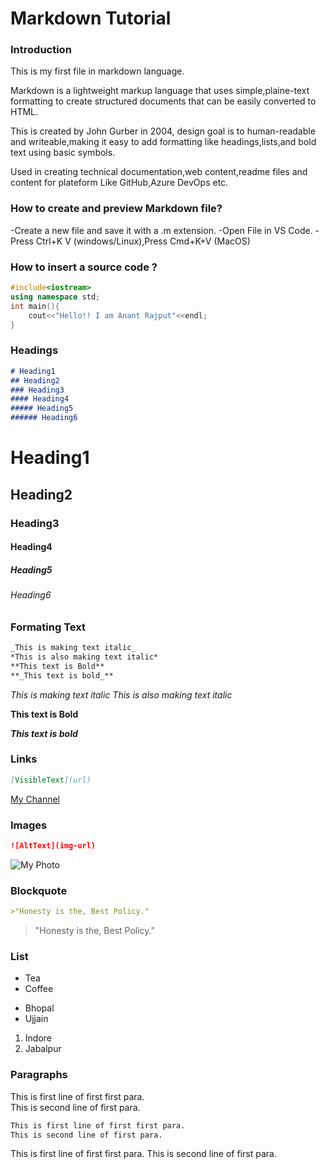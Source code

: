 # Markdown Tutorial


### Introduction

This is my first file in  markdown language.

Markdown is a lightweight markup language that uses simple,plaine-text formatting to create structured documents that can be easily converted to HTML.

This is created by John Gurber in 2004, design goal is to human-readable and writeable,making it easy to add formatting like headings,lists,and bold text using basic symbols.

Used in creating technical documentation,web content,readme files and content for plateform Like GitHub,Azure DevOps etc.


### How to create and preview Markdown file?

-Create a new file and save it with a .m extension.
-Open File in VS Code.
-Press Ctrl+K V (windows/Linux),Press Cmd+K+V (MacOS)

### How to insert a source code ?

```C++
#include<iostream>
using namespace std;
int main(){
    cout<<"Hello!! I am Anant Rajput"<<endl;
}
```

### Headings
```markdown
# Heading1
## Heading2
### Heading3
#### Heading4
##### Heading5
###### Heading6
```
# Heading1
## Heading2
### Heading3
#### Heading4
##### Heading5
###### Heading6


### Formating Text
```markdown
_This is making text italic_
*This is also making text italic*
**This text is Bold**
**_This text is bold_**
```
_This is making text italic_
*This is also making text italic*

**This text is Bold**

**_This text is bold_**

### Links
```markdown
[VisibleText](url)
```
[My Channel](http://youtube.com/)

### Images
```markdown
![AltText](img-url)
```
![My Photo](photo.png)


### Blockquote

```markdown
>"Honesty is the, Best Policy."
```
>"Honesty is the, Best Policy."


### List
* Tea
* Coffee

- Bhopal
- Ujjain

1. Indore
2. Jabalpur


### Paragraphs

This is first line of first first para.  
This is second line of first para.

```markdown
This is first line of first first para.
This is second line of first para.
```
This is first line of first first para.
This is second line of first para.
